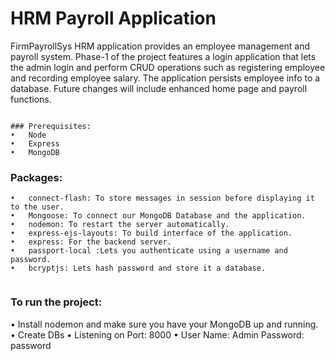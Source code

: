 # HRM Payroll Application


FirmPayrollSys HRM application provides an employee management and payroll system.  Phase-1 of the project features a login application that lets the admin login and perform CRUD operations such as registering employee and recording employee salary. The application persists employee info to a database. Future changes will include enhanced home page and payroll functions. 
```

### Prerequisites:
•	Node 
•	Express 
•	MongoDB 
```
### Packages:
```
•	connect-flash: To store messages in session before displaying it to the user.
•	Mongoose: To connect our MongoDB Database and the application. 
•	nodemon: To restart the server automatically.
•	express-ejs-layouts: To build interface of the application. 
•	express: For the backend server. 
•	passport-local :Lets you authenticate using a username and password.
•	bcryptjs: Lets hash password and store it a database.  


```

### To run the project:
•	Install nodemon and make sure you have your MongoDB up and running.
•	Create DBs
•	Listening on Port: 8000
•	User Name: Admin Password: password

```